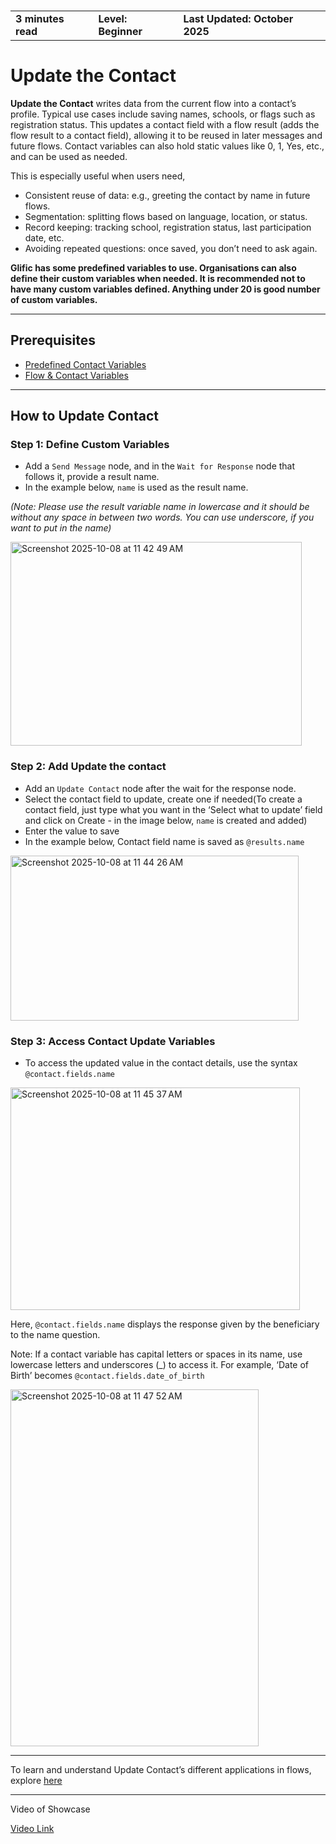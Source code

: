 
<h3>
  <table>
    <tr>
      <td><b>3 minutes read</b></td>
      <td style={{ paddingLeft: 40 }}><b> Level: Beginner</b></td>
      <td style={{ paddingLeft: 40 }}><b>Last Updated: October 2025</b></td>
    </tr>
  </table>
</h3>

# Update the Contact

**Update the Contact** writes data from the current flow into a contact’s profile. Typical use cases include saving names, schools, or flags such as registration status. This updates a contact field with a flow result (adds the flow result to a contact field), allowing it to be reused in later messages and future flows. Contact variables can also hold static values like 0, 1, Yes, etc., and can be used as needed.

This is especially useful when users need, 
- Consistent reuse of data: e.g., greeting the contact by name in future flows.
- Segmentation: splitting flows based on language, location, or status.
- Record keeping: tracking school, registration status, last participation date, etc.
- Avoiding repeated questions: once saved, you don’t need to ask again.


**Glific has some predefined variables to use. Organisations can also define their custom variables when needed. It is recommended not to have many custom variables defined. Anything under 20 is good number of custom variables.**

___
## Prerequisites
- [Predefined Contact Variables](https://glific.github.io/docs/docs/Product%20Features/Flows/Flow%20Variables/Predefined%20Contact%20Variables%20in%20Glific/)
- [Flow & Contact Variables](https://glific.github.io/docs/docs/Product%20Features/Flows/Flow%20Variables/Flow%20variables%20vs%20Contact%20variables/)

___


## How to Update Contact

### Step 1: Define Custom Variables
- Add a `Send Message` node, and in the `Wait for Response` node that follows it, provide a result name.
- In the example below, `name` is used as the result name.

_(Note: Please use the result variable name in lowercase and it should be without any space in between two words. You can use underscore, if you want to put in the name)_

<img width="466" height="326" alt="Screenshot 2025-10-08 at 11 42 49 AM" src="https://github.com/user-attachments/assets/79c1a064-f3ab-4fb3-9a00-7802516569ed" />


### Step 2: Add Update the contact
- Add an `Update Contact` node after the wait for the response node.
- Select the contact field to update, create one if needed(To create a contact field, just type what you want in the ‘Select what to update’ field and click on Create - in the image below, `name` is created and added)
- Enter the value to save
- In the example below, Contact field name is saved as `@results.name` 

<img width="461" height="264" alt="Screenshot 2025-10-08 at 11 44 26 AM" src="https://github.com/user-attachments/assets/df0db67a-061b-437b-8c09-bf53dc564363" />


### Step 3: Access Contact Update Variables
- To access the updated value in the contact details, use the syntax `@contact.fields.name`

<img width="463" height="356" alt="Screenshot 2025-10-08 at 11 45 37 AM" src="https://github.com/user-attachments/assets/28945a11-e74b-47e8-9f1b-4b84f6a03b9a" />



Here, `@contact.fields.name` displays the response given by the beneficiary to the name question.

Note: If a contact variable has capital letters or spaces in its name, use lowercase letters and underscores (_) to access it.
For example, ‘Date of Birth’ becomes `@contact.fields.date_of_birth`

<img width="397" height="571" alt="Screenshot 2025-10-08 at 11 47 52 AM" src="https://github.com/user-attachments/assets/56dcb68a-fd69-4e88-ad99-7cf1e7d33ae2" />

---

To learn and understand Update Contact’s different applications in flows, explore [here](https://glific.github.io/docs/docs/Product%20Features/Flows/Flow%20Actions/Split%20By/Contact%20Field/)

---

Video of Showcase

[Video Link](https://www.youtube.com/watch?v=Y2KWDO7SfnI)




